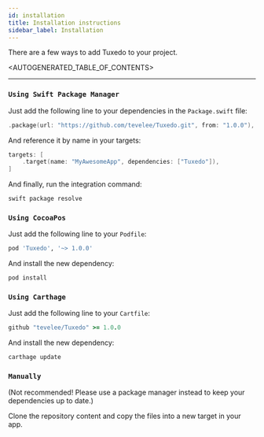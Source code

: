 ```yaml
---
id: installation
title: Installation instructions
sidebar_label: Installation
---
```


There are a few ways to add Tuxedo to your project.

<AUTOGENERATED_TABLE_OF_CONTENTS>

---

### `Using Swift Package Manager`

Just add the following line to your dependencies in the `Package.swift` file:

```swift
.package(url: "https://github.com/tevelee/Tuxedo.git", from: "1.0.0"),
```

And reference it by name in your targets:

```swift
targets: [
    .target(name: "MyAwesomeApp", dependencies: ["Tuxedo"]),
]
```

And finally, run the integration command:

```bash
swift package resolve
```

### `Using CocoaPos`

Just add the following line to your `Podfile`:

```ruby
pod 'Tuxedo', '~> 1.0.0'
```
And install the new dependency:

```bash
pod install
```

### `Using Carthage`

Just add the following line to your `Cartfile`:

```ruby
github "tevelee/Tuxedo" >= 1.0.0
```
And install the new dependency:

```bash
carthage update
```

### `Manually`

(Not recommended! Please use a package manager instead to keep your dependencies up to date.)

Clone the repository content and copy the files into a new target in your app.
